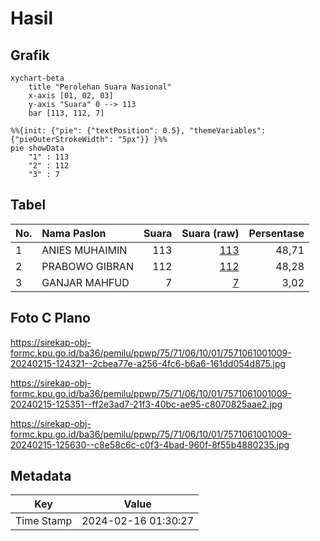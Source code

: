 # Hasil

## Grafik

```mermaid
xychart-beta
    title "Perolehan Suara Nasional"
    x-axis [01, 02, 03]
    y-axis "Suara" 0 --> 113
    bar [113, 112, 7]
```

```mermaid
%%{init: {"pie": {"textPosition": 0.5}, "themeVariables": {"pieOuterStrokeWidth": "5px"}} }%%
pie showData
    "1" : 113
    "2" : 112
    "3" : 7
```

## Tabel

| No. | Nama Paslon    | Suara | Suara (raw) | Persentase |
|:--- |:-------------- | -----:| -----------:| ----------:|
| 1   | ANIES MUHAIMIN | 113   | [113][p-1]  | 48,71      |
| 2   | PRABOWO GIBRAN | 112   | [112][p-2]  | 48,28      |
| 3   | GANJAR MAHFUD  | 7     | [7][p-3]    | 3,02       |


[p-1]: https://github.com/gigit-pemilu/pemilu-2024/blob/main/pilpres/hitung-suara/sub/75-gorontalo/sub/71-kota-gorontalo/sub/06-kota-tengah/sub/1001-wumialo/sub/009-tps/sub/paslon-1.txt
[p-2]: https://github.com/gigit-pemilu/pemilu-2024/blob/main/pilpres/hitung-suara/sub/75-gorontalo/sub/71-kota-gorontalo/sub/06-kota-tengah/sub/1001-wumialo/sub/009-tps/sub/paslon-2.txt
[p-3]: https://github.com/gigit-pemilu/pemilu-2024/blob/main/pilpres/hitung-suara/sub/75-gorontalo/sub/71-kota-gorontalo/sub/06-kota-tengah/sub/1001-wumialo/sub/009-tps/sub/paslon-3.txt

## Foto C Plano

https://sirekap-obj-formc.kpu.go.id/ba36/pemilu/ppwp/75/71/06/10/01/7571061001009-20240215-124321--2cbea77e-a256-4fc6-b6a6-161dd054d875.jpg

https://sirekap-obj-formc.kpu.go.id/ba36/pemilu/ppwp/75/71/06/10/01/7571061001009-20240215-125351--ff2e3ad7-21f3-40bc-ae95-c8070825aae2.jpg

https://sirekap-obj-formc.kpu.go.id/ba36/pemilu/ppwp/75/71/06/10/01/7571061001009-20240215-125630--c8e58c6c-c0f3-4bad-960f-8f55b4880235.jpg


## Metadata

| Key        | Value               |
| ---------- | ------------------- |
| Time Stamp | 2024-02-16 01:30:27 |



